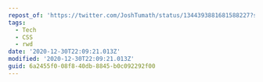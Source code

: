 ```yaml
---
repost_of: 'https://twitter.com/JoshTumath/status/1344393881681588227?s=09'
tags:
  - Tech
  - CSS
  - rwd
date: '2020-12-30T22:09:21.013Z'
modified: '2020-12-30T22:09:21.013Z'
guid: 6a2455f0-08f8-40db-8845-b0c092292f00
---
```

 
